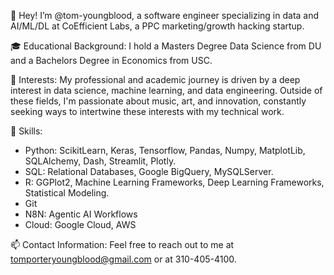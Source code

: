 👋 Hey! I’m @tom-youngblood, a software engineer specializing in data and AI/ML/DL at CoEfficient Labs, a PPC marketing/growth hacking startup.

🎓 Educational Background: I hold a Masters Degree Data Science from DU and a Bachelors Degree in Economics from USC.

👀 Interests: My professional and academic journey is driven by a deep interest in data science, machine learning, and data engineering. Outside of these fields, I'm passionate about music, art, and innovation, constantly seeking ways to intertwine these interests with my technical work.

🔨 Skills:
- Python: ScikitLearn, Keras, Tensorflow, Pandas, Numpy, MatplotLib, SQLAlchemy, Dash, Streamlit, Plotly.
- SQL: Relational Databases, Google BigQuery, MySQLServer.
- R: GGPlot2, Machine Learning Frameworks, Deep Learning Frameworks, Statistical Modeling.
- Git
- N8N: Agentic AI Workflows
- Cloud: Google Cloud, AWS

📫 Contact Information: Feel free to reach out to me at tomporteryoungblood@gmail.com or at 310-405-4100.

<!---
tom-youngblood/tom-youngblood is a ✨ special ✨ repository because its `README.md` (this file) appears on your GitHub profile.
You can click the Preview link to take a look at your changes.
--->
